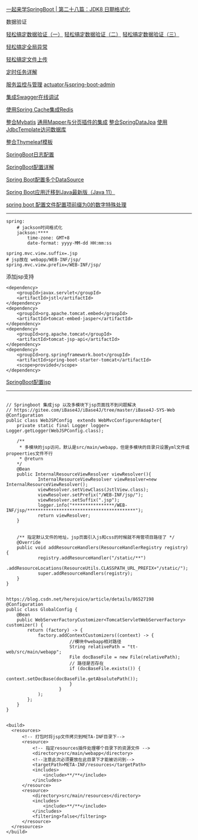 [一起来学SpringBoot | 第二十八篇：JDK8 日期格式化](https://blog.battcn.com/2018/10/01/springboot/v2-localdatetime/)

数据验证

[轻松搞定数据验证（一）](https://blog.battcn.com/2018/06/05/springboot/v2-other-validate1/)
[轻松搞定数据验证（二）](https://blog.battcn.com/2018/06/06/springboot/v2-other-validate2/)
[轻松搞定数据验证（三）](https://blog.battcn.com/2018/06/07/springboot/v2-other-validate3/)

[轻松搞定全局异常](https://blog.battcn.com/2018/06/01/springboot/v2-other-exception/)

[轻松搞定文件上传](https://blog.battcn.com/2018/05/31/springboot/v2-other-upload/)

[定时任务详解](https://blog.battcn.com/2018/05/29/springboot/v2-other-scheduling/)

[服务监控与管理](https://blog.battcn.com/2018/05/24/springboot/v2-actuator-introduce/)
[actuator与spring-boot-admin](https://blog.battcn.com/2018/05/24/springboot/v2-actuator-monitor/)

[集成Swagger在线调试](https://blog.battcn.com/2018/05/16/springboot/v2-config-swagger/)

[使用Spring Cache集成Redis](https://blog.battcn.com/2018/05/13/springboot/v2-cache-redis/)

[整合Mybatis](https://blog.battcn.com/2018/05/09/springboot/v2-orm-mybatis/)
[通用Mapper与分页插件的集成](https://blog.battcn.com/2018/05/10/springboot/v2-orm-mybatis-plugin/)
[整合SpringDataJpa](https://blog.battcn.com/2018/05/08/springboot/v2-orm-jpa/)
[使用JdbcTemplate访问数据库](https://blog.battcn.com/2018/05/07/springboot/v2-orm-jdbc/)

[整合Thymeleaf模板](https://blog.battcn.com/2018/04/28/springboot/v2-web-thymeleaf/)

[SpringBoot日志配置](https://blog.battcn.com/2018/04/23/springboot/v2-config-logs/)

[SpringBoot配置详解](https://blog.battcn.com/2018/04/22/springboot/v2-config-properties/)

[Spring Boot配置多个DataSource](https://www.liaoxuefeng.com/article/001484212576147b1f07dc0ab9147a1a97662a0bd270c20000)

[Spring Boot应用迁移到Java最新版（Java 11）](https://mp.weixin.qq.com/s/avhIEa0mSzj4qepai-hJcA)

[spring boot 配置文件配置项前缀为0的数字特殊处理](https://blog.csdn.net/ly20116/article/details/86608152)

---------------------------
```
spring:
    # jackson时间格式化
    jackson:****
        time-zone: GMT+8
        date-format: yyyy-MM-dd HH:mm:ss
```        

```
spring.mvc.view.suffix=.jsp
# jsp放在 webapp/WEB-INF/jsp/
spring.mvc.view.prefix=/WEB-INF/jsp/
```

添加jsp支持
```
<dependency>
    <groupId>javax.servlet</groupId>
    <artifactId>jstl</artifactId>
</dependency>
<dependency>
    <groupId>org.apache.tomcat.embed</groupId>
    <artifactId>tomcat-embed-jasper</artifactId>
</dependency>
<dependency>
    <groupId>org.apache.tomcat</groupId>
    <artifactId>tomcat-jsp-api</artifactId>
</dependency>
<dependency>
    <groupId>org.springframework.boot</groupId>
    <artifactId>spring-boot-starter-tomcat</artifactId>
    <scope>provided</scope>
</dependency>
```

[SpringBoot配置jsp](https://github.com/spring-projects/spring-boot/tree/v2.1.3.RELEASE/spring-boot-samples/spring-boot-sample-web-jsp)

---------------------------
```

// Springboot 集成jsp 以及多模块下jsp页面找不到问题解决
// https://gitee.com/iBase4J/iBase4J/tree/master/iBase4J-SYS-Web   
@Configuration
public class WebJSPConfig  extends WebMvcConfigurerAdapter{
	private static final Logger logger= Logger.getLogger(WebJSPConfig.class);

	/**
	 * 多模块的jsp访问，默认是src/main/webapp，但是多模块的目录只设置yml文件或propeerties文件不行
	 * @return
	*/
	@Bean
	public InternalResourceViewResolver viewResolver(){
	        InternalResourceViewResolver viewResolver=new InternalResourceViewResolver();
			viewResolver.setViewClass(JstlView.class);
			viewResolver.setPrefix("/WEB-INF/jsp/");
			viewResolver.setSuffix(".jsp");
			logger.info("****************/WEB-INF/jsp/*****************************************");
	        return viewResolver;
	}


    /** 指定默认文件的地址，jsp页面引入js和css的时候就不用管项目路径了 */
	@Override
	public void addResourceHandlers(ResourceHandlerRegistry registry) {
	        registry.addResourceHandler("/static/**")
	                .addResourceLocations(ResourceUtils.CLASSPATH_URL_PREFIX+"/static/");
	        super.addResourceHandlers(registry);
	}
}     


https://blog.csdn.net/herojuice/article/details/86527198
@Configuration
public class GlobalConfig {
    @Bean
    public WebServerFactoryCustomizer<TomcatServletWebServerFactory> customizer() {
        return (factory) -> {
            factory.addContextCustomizers((context) -> {
                        //模块中webapp相对路径
                        String relativePath = "tt-web/src/main/webapp";
                        File docBaseFile = new File(relativePath);
                        // 路径是否存在
                        if (docBaseFile.exists()) {
                            context.setDocBase(docBaseFile.getAbsolutePath());
                        }
                    }
            );
        };
    }
}


<build>
  <resources>
      <!-- 打包时将jsp文件拷贝到META-INF目录下-->
      <resource>
          <!-- 指定resources插件处理哪个目录下的资源文件 -->
          <directory>src/main/webapp</directory>
          <!--注意此次必须要放在此目录下才能被访问到-->
          <targetPath>META-INF/resources</targetPath>
          <includes>
              <include>**/**</include>
          </includes>
      </resource>
      <resource>
          <directory>src/main/resources</directory>
          <includes>
              <include>**/**</include>
          </includes>
          <filtering>false</filtering>
      </resource>
  </resources>
</build>
```
